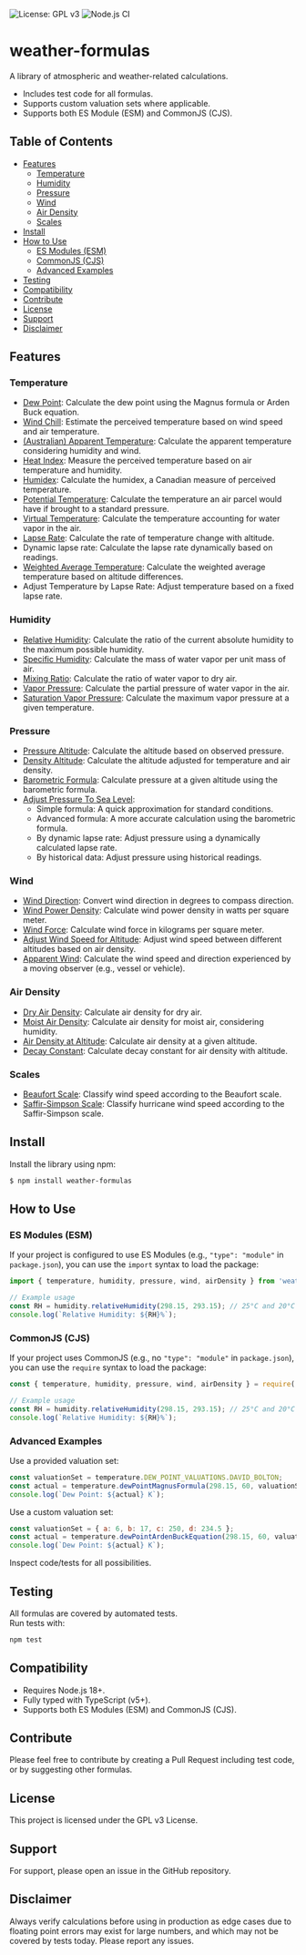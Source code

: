 ![License: GPL v3](https://img.shields.io/badge/License-GPLv3-blue.svg) ![Node.js CI](https://github.com/oyve/weather-formulas/workflows/Node.js%20CI/badge.svg?branch=main)

# weather-formulas
A library of atmospheric and weather-related calculations.

- Includes test code for all formulas.
- Supports custom valuation sets where applicable.
- Supports both ES Module (ESM) and CommonJS (CJS).

## Table of Contents
- [Features](#features)
  - [Temperature](#temperature)
  - [Humidity](#humidity)
  - [Pressure](#pressure)
  - [Wind](#wind)
  - [Air Density](#air-density)
  - [Scales](#scales)
- [Install](#install)
- [How to Use](#how-to-use)
  - [ES Modules (ESM)](#es-modules-esm)
  - [CommonJS (CJS)](#commonjs-cjs)
  - [Advanced Examples](#advanced-examples)
- [Testing](#testing)
- [Compatibility](#compatibility)
- [Contribute](#contribute)
- [License](#license)
- [Support](#support)
- [Disclaimer](#disclaimer)

## Features

### Temperature
- [Dew Point](https://en.wikipedia.org/wiki/Dew_point): Calculate the dew point using the Magnus formula or Arden Buck equation.
- [Wind Chill](https://en.wikipedia.org/wiki/Wind_chill#North_American_and_United_Kingdom_wind_chill_index): Estimate the perceived temperature based on wind speed and air temperature.
- [(Australian) Apparent Temperature](https://en.wikipedia.org/wiki/Wind_chill#Australian_apparent_temperature): Calculate the apparent temperature considering humidity and wind.
- [Heat Index](https://en.wikipedia.org/wiki/Heat_index): Measure the perceived temperature based on air temperature and humidity.
- [Humidex](https://en.wikipedia.org/wiki/Humidex): Calculate the humidex, a Canadian measure of perceived temperature.
- [Potential Temperature](https://en.wikipedia.org/wiki/Potential_temperature): Calculate the temperature an air parcel would have if brought to a standard pressure.
- [Virtual Temperature](https://en.wikipedia.org/wiki/Virtual_temperature): Calculate the temperature accounting for water vapor in the air.
- [Lapse Rate](https://en.wikipedia.org/wiki/Lapse_rate): Calculate the rate of temperature change with altitude.
- Dynamic lapse rate: Calculate the lapse rate dynamically based on readings.
- [Weighted Average Temperature](https://en.wikipedia.org/wiki/Weighted_arithmetic_mean): Calculate the weighted average temperature based on altitude differences.
- Adjust Temperature by Lapse Rate: Adjust temperature based on a fixed lapse rate.

### Humidity
- [Relative Humidity](https://en.wikipedia.org/wiki/Humidity): Calculate the ratio of the current absolute humidity to the maximum possible humidity.
- [Specific Humidity](https://en.wikipedia.org/wiki/Humidity): Calculate the mass of water vapor per unit mass of air.
- [Mixing Ratio](https://en.wikipedia.org/wiki/Humidity): Calculate the ratio of water vapor to dry air.
- [Vapor Pressure](https://en.wikipedia.org/wiki/Vapor_pressure): Calculate the partial pressure of water vapor in the air.
- [Saturation Vapor Pressure](https://en.wikipedia.org/wiki/Vapour_pressure_of_water): Calculate the maximum vapor pressure at a given temperature.

### Pressure
- [Pressure Altitude](https://en.wikipedia.org/wiki/Pressure_altitude): Calculate the altitude based on observed pressure.
- [Density Altitude](https://en.wikipedia.org/wiki/Density_altitude): Calculate the altitude adjusted for temperature and air density.
- [Barometric Formula](https://en.wikipedia.org/wiki/Barometric_formula): Calculate pressure at a given altitude using the barometric formula.
- [Adjust Pressure To Sea Level](https://en.wikipedia.org/wiki/Atmospheric_pressure#Altitude_variation):
    - Simple formula: A quick approximation for standard conditions.
    - Advanced formula: A more accurate calculation using the barometric formula.
    - By dynamic lapse rate: Adjust pressure using a dynamically calculated lapse rate.
    - By historical data: Adjust pressure using historical readings.

### Wind
- [Wind Direction](https://en.wikipedia.org/wiki/Wind_direction): Convert wind direction in degrees to compass direction.
- [Wind Power Density](https://en.wikipedia.org/wiki/Wind_power): Calculate wind power density in watts per square meter.
- [Wind Force](https://en.wikipedia.org/wiki/Wind_force): Calculate wind force in kilograms per square meter.
- [Adjust Wind Speed for Altitude](https://en.wikipedia.org/wiki/Wind_speed): Adjust wind speed between different altitudes based on air density.
- [Apparent Wind](https://en.wikipedia.org/wiki/Apparent_wind): Calculate the wind speed and direction experienced by a moving observer (e.g., vessel or vehicle).  

### Air Density
- [Dry Air Density](https://en.wikipedia.org/wiki/Density_of_air): Calculate air density for dry air.
- [Moist Air Density](https://en.wikipedia.org/wiki/Density_of_air): Calculate air density for moist air, considering humidity.
- [Air Density at Altitude](https://en.wikipedia.org/wiki/Density_of_air): Calculate air density at a given altitude.
- [Decay Constant](https://en.wikipedia.org/wiki/Barometric_formula): Calculate decay constant for air density with altitude.

### Scales
- [Beaufort Scale](https://en.wikipedia.org/wiki/Beaufort_scale): Classify wind speed according to the Beaufort scale.
- [Saffir-Simpson Scale](https://en.wikipedia.org/wiki/Saffir%E2%80%93Simpson_scale): Classify hurricane wind speed according to the Saffir-Simpson scale.

## Install
Install the library using npm:

```bash
$ npm install weather-formulas
```

## How to Use

### ES Modules (ESM)
If your project is configured to use ES Modules (e.g., `"type": "module"` in `package.json`), you can use the `import` syntax to load the package:

```javascript
import { temperature, humidity, pressure, wind, airDensity } from 'weather-formulas';

// Example usage
const RH = humidity.relativeHumidity(298.15, 293.15); // 25°C and 20°C in Kelvin
console.log(`Relative Humidity: ${RH}%`);
```

### CommonJS (CJS)
If your project uses CommonJS (e.g., no `"type": "module"` in `package.json`), you can use the `require` syntax to load the package:

```javascript
const { temperature, humidity, pressure, wind, airDensity } = require('weather-formulas');

// Example usage
const RH = humidity.relativeHumidity(298.15, 293.15); // 25°C and 20°C in Kelvin
console.log(`Relative Humidity: ${RH}%`);
```

### Advanced Examples

Use a provided valuation set:
```javascript
const valuationSet = temperature.DEW_POINT_VALUATIONS.DAVID_BOLTON;
const actual = temperature.dewPointMagnusFormula(298.15, 60, valuationSet); // 25°C and 60% humidity
console.log(`Dew Point: ${actual} K`);
```

Use a custom valuation set:
```javascript
const valuationSet = { a: 6, b: 17, c: 250, d: 234.5 };
const actual = temperature.dewPointArdenBuckEquation(298.15, 60, valuationSet); // 25°C and 60% humidity
console.log(`Dew Point: ${actual} K`);
```

Inspect code/tests for all possibilities.

## Testing
All formulas are covered by automated tests.  
Run tests with:

```bash
npm test
```

## Compatibility
- Requires Node.js 18+.
- Fully typed with TypeScript (v5+).
- Supports both ES Modules (ESM) and CommonJS (CJS).

## Contribute
Please feel free to contribute by creating a Pull Request including test code, or by suggesting other formulas.

## License
This project is licensed under the GPL v3 License.

## Support
For support, please open an issue in the GitHub repository.

## Disclaimer
Always verify calculations before using in production as edge cases due to floating point errors may exist for large numbers, and which may not be covered by tests today. Please report any issues.